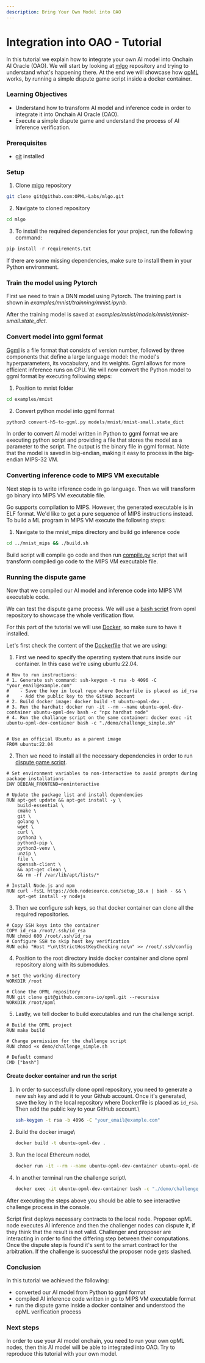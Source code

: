```yaml
---
description: Bring Your Own Model into OAO
---
```


# Integration into OAO - Tutorial

In this tutorial we explain how to integrate your own AI model into Onchain AI Oracle (OAO). We will start by looking at [mlgo](https://github.com/OPML-Labs/mlgo) repository and trying to understand what's happening there. At the end we will showcase how [opML](https://github.com/ora-io/opml) works, by running a simple dispute game script inside a docker container.

### Learning Objectives

* Understand how to transform AI model and inference code in order to integrate it into Onchain AI Oracle (OAO).
* Execute a simple dispute game and understand the process of AI inference verification.

### Prerequisites

* [git](https://git-scm.com/book/en/v2/Getting-Started-Installing-Git) installed

### Setup

1. Clone [mlgo](https://github.com/ora-io/opml/tree/main) repository

```sh
git clone git@github.com:OPML-Labs/mlgo.git
```

2. Navigate to cloned repository

```bash
cd mlgo
```

3. To install the required dependencies for your project, run the following command:

```python
pip install -r requirements.txt
```

If there are some missing dependencies, make sure to install them in your Python environment.

### Train the model using Pytorch

First we need to train a DNN model using Pytorch. The training part is shown in  _examples/mnist/trainning/mnist.ipynb._

After the training model is saved at _examples/mnist/models/mnist/mnist-small.state\_dict._

### Convert model into ggml format

[Ggml](https://github.com/ggerganov/ggml) is a file format that consists of version number, followed by three components that define a large language model: the model's hyperparameters, its vocabulary, and its weights. Ggml allows for more efficient inference runs on CPU. We will now convert the Python model to ggml format by executing following steps:

1. Position to mnist folder

```bash
cd examples/mnist
```

2. Convert python model into ggml format

```python
python3 convert-h5-to-ggml.py models/mnist/mnist-small.state_dict
```

In order to convert AI model written in Python to ggml format we are executing python script and providing a file that stores the model as a parameter to the script. The output is the binary file in ggml format. Note that the model is saved in big-endian, making it easy to process in the big-endian MIPS-32 VM.

### Converting inference code to MIPS VM executable

Next step is to write inference code in go language. Then we will transform go binary into MIPS VM executable file.&#x20;

Go supports compilation to MIPS. However, the generated executable is in ELF format. We'd like to get a pure sequence of MIPS instructions instead. To build a ML program in MIPS VM execute the following steps:

1. Navigate to the mnist\_mips directory and build go inference code

```bash
cd ../mnist_mips && ./build.sh
```

Build script will compile go code and then run [compile.py](https://github.com/OPML-Labs/mlgo/blob/6b6d69394efc7268160a4b5218488e1b8f6b9795/compile.py) script that will transform compiled go code to the MIPS VM executable file.

### Running the dispute game

Now that we compiled our AI model and inference code into MIPS VM executable code.

We can test the dispute game process. We will use a [bash script](https://github.com/ora-io/opml/blob/main/demo/challenge\_simple.sh) from opml repository to showcase the whole verification flow.

For this part of the tutorial we will use [Docker](https://www.docker.com/), so make sure to have it installed.

Let's first check the content of the [Dockerfile](https://github.com/ora-io/opml/blob/main/Dockerfile) that we are using:

1. First we need to specify the operating system that runs inside our container. In this case we're using ubuntu:22.04.

```docker
# How to run instructions:
# 1. Generate ssh command: ssh-keygen -t rsa -b 4096 -C "your_email@example.com"
#    - Save the key in local repo where Dockerfile is placed as id_rsa
#    - Add the public key to the GitHub account
# 2. Build docker image: docker build -t ubuntu-opml-dev .
# 3. Run the hardhat: docker run -it --rm --name ubuntu-opml-dev-container ubuntu-opml-dev bash -c "npx hardhat node"
# 4. Run the challange script on the same container: docker exec -it ubuntu-opml-dev-container bash -c "./demo/challenge_simple.sh"


# Use an official Ubuntu as a parent image
FROM ubuntu:22.04
```

2. Then we need to install all the necessary dependencies in order to run [dispute game script](https://github.com/ora-io/opml/blob/main/demo/challenge\_simple.sh).

```docker
# Set environment variables to non-interactive to avoid prompts during package installations
ENV DEBIAN_FRONTEND=noninteractive

# Update the package list and install dependencies
RUN apt-get update && apt-get install -y \
    build-essential \
    cmake \
    git \
    golang \
    wget \
    curl \
    python3 \
    python3-pip \
    python3-venv \
    unzip \
    file \
    openssh-client \
    && apt-get clean \
    && rm -rf /var/lib/apt/lists/*

# Install Node.js and npm
RUN curl -fsSL https://deb.nodesource.com/setup_18.x | bash - && \
    apt-get install -y nodejs
```

3. Then we configure ssh keys, so that docker container can clone all the required repositories.

```docker
# Copy SSH keys into the container
COPY id_rsa /root/.ssh/id_rsa
RUN chmod 600 /root/.ssh/id_rsa
# Configure SSH to skip host key verification
RUN echo "Host *\n\tStrictHostKeyChecking no\n" >> /root/.ssh/config
```

4. Position to the root directory inside docker container and clone opml repository along with its submodules.

```docker
# Set the working directory
WORKDIR /root

# Clone the OPML repository
RUN git clone git@github.com:ora-io/opml.git --recursive
WORKDIR /root/opml
```

5. Lastly, we tell docker to build executables and run the challenge script.

```docker
# Build the OPML project
RUN make build

# Change permission for the challenge script
RUN chmod +x demo/challenge_simple.sh

# Default command
CMD ["bash"]
```

#### Create docker container and run the script

1.  In order to successfully clone opml repository, you need to generate a new ssh key and add it to your Github account. Once it's generated, save the key in the local repository where Dockerfile is placed as `id_rsa`. Then add the public key to your GitHub account.\


    ```bash
    ssh-keygen -t rsa -b 4096 -C "your_email@example.com"
    ```


2.  Build the docker image\


    ```sh
    docker build -t ubuntu-opml-dev .
    ```


3.  Run the local Ethereum node\


    ```sh
    docker run -it --rm --name ubuntu-opml-dev-container ubuntu-opml-dev bash -c "npx hardhat node"
    ```


4.  In another terminal run the challenge script\


    ```bash
    docker exec -it ubuntu-opml-dev-container bash -c "./demo/challenge_simple.sh"
    ```



After executing the steps above you should be able to see interactive challenge process in the console.&#x20;

Script first deploys necessary contracts to the local node. Proposer opML node executes AI inference and then the challenger nodes can dispute it, if they think that the result is not valid. Challenger and proposer are interacting in order to find the differing step between their computations. Once the dispute step is found it's sent to the smart contract for the arbitration. If the challenge is successful the proposer node gets slashed.

### Conclusion

In this tutorial we achieved the following:

* converted our AI model from Python to ggml format
* compiled AI inference code written in go to MIPS VM executable format
* run the dispute game inside a docker container and understood the opML verification process

### Next steps

In order to use your AI model onchain, you need to run your own opML nodes, then this AI model will be able to integrated into OAO. Try to reproduce this tutorial with your own model.

